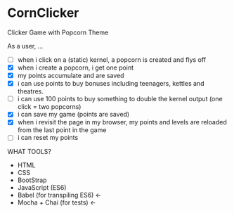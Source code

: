 # CornClicker
Clicker Game with Popcorn Theme

As a user, …
- [ ] when i click on a (static) kernel, a popcorn is created and flys off
- [x] when i create a popcorn, i get one point
- [x] my points accumulate and are saved
- [x] i can use points to buy bonuses including teenagers, kettles and theatres.
- [ ] i can use 100 points to buy something to double the kernel output (one click = two popcorns)
- [x] i can save my game (points are saved)
- [x] when i revisit the page in my browser, my points and levels are reloaded from the last point in the game
- [ ] i can reset my points

WHAT TOOLS?
- HTML
- CSS
- BootStrap
- JavaScript (ES6)
- Babel (for transpiling ES6) <-
- Mocha + Chai (for tests) <-
